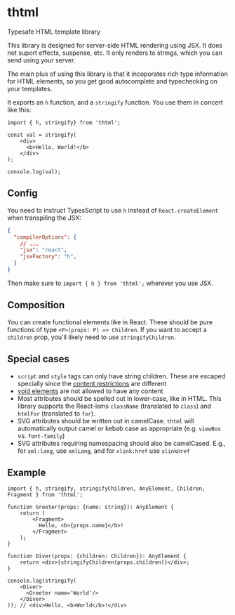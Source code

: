 # thtml
Typesafe HTML template library

This library is designed for server-side HTML rendering using JSX. It does not suport effects,
suspense, etc. It only renders to strings, which you can send using your server.

The main plus of using this library is that it incoporates rich type information for HTML elements,
so you get good autocomplete and typechecking on your templates.

It exports an `h` function, and a `stringify` function. You use them in concert like this:

```tsx
import { h, stringify} from 'thtml';

const val = stringify(
    <div>
      <b>Hello, World!</b>
    </div>
);

console.log(val);
```

## Config

You need to instruct TypesScript to use `h` instead of `React.createElement` when transpiling the
JSX:

```json
{
  "compilerOptions": {
    // ...
    "jsx": "react",
    "jsxFactory": "h",
  }
}
```

Then make sure to `import { h } from 'thtml';` wherever you use JSX.

## Composition
You can create functional elements like in React. These should be pure functions of type `<P>(props:
P) => Children`. If you want to accept a `children` prop, you'll likely need to use
`stringifyChildren`.

## Special cases
* `script` and `style` tags can only have string children. These are escaped specially since the
  [content restrictions](https://html.spec.whatwg.org/multipage/syntax.html#cdata-rcdata-restrictions)
  are different
* [void elements](https://html.spec.whatwg.org/multipage/syntax.html#void-elements) are not allowed
  to have any content
* Most attributes should be spelled out in lower-case, like in HTML. This library supports the
  React-isms `className` (translated to `class`) and `htmlFor` (translated to `for`).
* SVG attributes should be written out in camelCase. `thtml` will automatically output camel or
  kebab case as appropriate (e.g. `viewBox` vs. `font-family`)
* SVG attributes requiring namespacing should also be camelCased. E.g., for `xml:lang`, use
  `xmlLang`, and for `xlink:href` use `xlinkHref`

## Example

```tsx
import { h, stringify, stringifyChildren, AnyElement, Children, Fragment } from 'thtml';

function Greeter(props: {name: string}): AnyElement {
    return (
        <Fragment>
          Hello, <b>{props.name}</b>!
        </Fragment>
    );
}

function Diver(props: {children: Children}): AnyElement {
    return <div>{stringifyChildren(props.children)}</div>;
}

console.log(stringify(
    <Diver>
      <Greeter name='World'/>
    </Diver>
)); // <div>Hello, <b>World</b>!</div>
```

